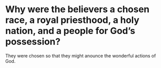 # Why were the believers a chosen race, a royal priesthood, a holy nation, and a people for God’s possession?

They were chosen so that they might anounce the wonderful actions of God.
